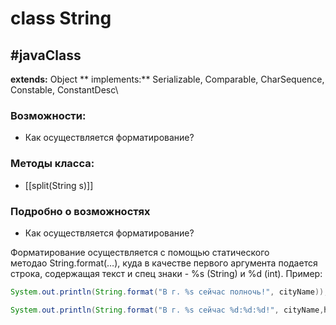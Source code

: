 # class String
#javaClass
---

>

**extends:** Object
** implements:** Serializable, Comparable<String>, CharSequence, Constable, ConstantDesc\
	
### Возможности:
- Как осуществляется форматирование?

### Методы класса:
- [[split(String s)]]

### Подробно о возможностях
- Как осуществляется форматирование?

Форматирование осуществляется с помощью статического методао String.format(…), куда в качестве первого аргумента подается строка, содержащая текст и спец знаки - %s (String) и %d (int). Пример:

```java
System.out.println(String.format("В г. %s сейчас полночь!", cityName));

System.out.println(String.format("В г. %s сейчас %d:%d:%d!", cityName,hours,minutes,seconds));
```